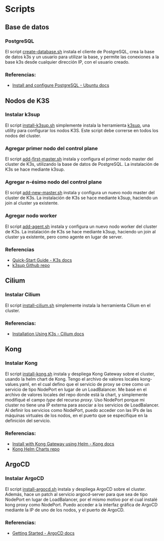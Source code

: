 # Scripts
## Base de datos
### PostgreSQL
El script [create-database.sh](/scripts/database-setup/create-database.sh) instala el cliente de PostgreSQL, crea la base de datos k3s y un usuario para utilizar la base, y permite las conexiones a la base k3s desde cualquier dirección IP, con el usuario creado.

### Referencias:
- [Install and configure PostgreSQL - Ubuntu docs](https://ubuntu.com/server/docs/databases-postgresql)

## Nodos de K3S
### Instalar k3sup
El script [install-k3sup.sh](/scripts/nodes-setup/install-k3sup.sh) simplemente instala la herramienta [k3sup](https://github.com/alexellis/k3sup), una utility para configurar los nodos K3S. Este script debe correrse en todos los nodos del cluster.

### Agregar primer nodo del control plane
El script [add-first-master.sh](/scripts/nodes-setup/add-first-master.sh) instala y configura el primer nodo master del cluster de K3s, utilizando la base de datos de PostgreSQL. La instalación de K3s se hace mediante k3sup.

### Agregar n-ésimo nodo del control plane
El script [add-new-master.sh](/scripts/nodes-setup/add-new-master.sh) instala y configura un nuevo nodo master del cluster de K3s. La instalación de K3s se hace mediante k3sup, haciendo un join al cluster ya existente.

### Agregar nodo worker
El script [add-agent.sh](/scripts/nodes-setup/add-agent.sh) instala y configura un nuevo nodo worker del cluster de K3s. La instalación de K3s se hace mediante k3sup, haciendo un join al cluster ya existente, pero como agente en lugar de server.

### Referencias
- [Quick-Start Guide - K3s docs](https://github.com/alexellis/k3sup)
- [k3sup Github repo](https://github.com/alexellis/k3sup)

## Cilium
### Instalar Cilium
El script [install-cilium.sh](/scripts/cilium/install-cilium.sh) simplemente instala la herramienta Cilium en el cluster.

### Referencias:
- [Installation Using K3s - Cilium docs](https://docs.cilium.io/en/v1.13/installation/k3s/)

## Kong
### Instalar Kong
El script [install-kong.sh](/scripts/kong/install-kong.sh) instala y despliega Kong Gateway sobre el cluster, usando la helm chart de Kong. Tengo el archivo de valores locales kong-values.yaml, en el cual defino que el servicio de proxy se cree como un servicio de tipo NodePort en lugar de un LoadBalancer. Me basé en el archivo de valores locales del repo donde está la chart, y simplemente modifiqué el campo *type* del recurso *proxy*.
Uso NodePort porque mi cluster no tiene una IP externa para asociar a los servicios de LoadBalancer. Al definir los servicios como NodePort, puedo acceder con las IPs de las máquinas virtuales de los nodos, en el puerto que se especifique en la definición del servicio.

### Referencias:
- [Install with Kong Gateway using Helm - Kong docs](https://docs.konghq.com/gateway/3.4.x/install/kubernetes/helm-quickstart/)
- [Kong Helm Charts repo](https://github.com/Kong/charts/tree/kong-2.1.0)

## ArgoCD
### Instalar ArgoCD
El script [install-argocd.sh](/scripts/argocd/install-argocd.sh) instala y despliega ArgoCD sobre el cluster. Además, hace un patch al servicio argocd-server para que sea de tipo NodePort en lugar de LoadBalancer, por el mismo motivo por el cual instalé kong proxy como NodePort. Puedo acceder a la interfaz gráfica de ArgoCD mediante la IP de uno de los nodos, y el puerto de ArgoCD.

### Referencias:
- [Getting Started - ArgoCD docs](https://argo-cd.readthedocs.io/en/stable/getting_started/)